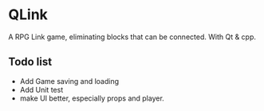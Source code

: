# QLink
A RPG Link game, eliminating blocks that can be connected. With Qt &amp; cpp.

## Todo list

- Add Game saving and loading
- Add Unit test
- make UI better, especially props and player.

